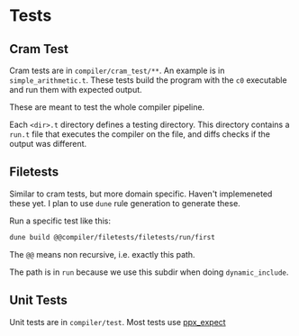 # Tests

## Cram Test

Cram tests are in `compiler/cram_test/**`. An example is in `simple_arithmetic.t`. These tests build the program with the `c0` executable and run them with expected output.

These are meant to test the whole compiler pipeline.

Each `<dir>.t` directory defines a testing directory. This directory contains a `run.t` file that executes the compiler on the file, and diffs checks if the output was different.

## Filetests

Similar to cram tests, but more domain specific. Haven't implemeneted these yet. I plan to use `dune` rule generation to generate these.

Run a specific test like this:
```sh
dune build @@compiler/filetests/filetests/run/first
```

The `@@` means non recursive, i.e. exactly this path.

The path is in `run` because we use this subdir when doing `dynamic_include`.


## Unit Tests

Unit tests are in `compiler/test`. Most tests use [ppx_expect](https://github.com/janestreet/ppx_expect)